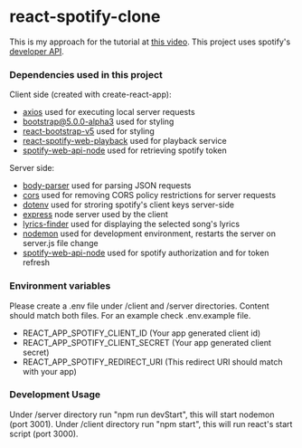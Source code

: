 # react-spotify-clone

This is my approach for the tutorial at [this video](https://youtu.be/Xcet6msf3eE). This project uses spotify's [developer API](https://developer.spotify.com/).

### Dependencies used in this project

Client side (created with create-react-app):

* [axios](https://www.npmjs.com/package/axios) used for executing local server requests
* [bootstrap@5.0.0-alpha3](https://www.npmjs.com/package/bootstrap/v/5.0.0-alpha3) used for styling
* [react-bootstrap-v5](https://www.npmjs.com/package/react-bootstrap-v5) used for styling
* [react-spotify-web-playback](https://www.npmjs.com/package/react-spotify-web-playback) used for playback service
* [spotify-web-api-node](https://www.npmjs.com/package/spotify-web-api-node) used for retrieving spotify token

Server side:

* [body-parser](https://www.npmjs.com/package/body-parser) used for parsing JSON requests
* [cors](https://www.npmjs.com/package/cors) used for removing CORS policy restrictions for server requests
* [dotenv](https://www.npmjs.com/package/dotenv) used for stroring spotify's client keys server-side
* [express](https://www.npmjs.com/package/express) node server used by the client
* [lyrics-finder](https://www.npmjs.com/package/lyrics-finder) used for displaying the selected song's lyrics
* [nodemon](https://www.npmjs.com/package/nodemon) used for development environment, restarts the server on server.js file change 
* [spotify-web-api-node](https://www.npmjs.com/package/spotify-web-api-node) used for spotify authorization and for token refresh

### Environment variables

Please create a .env file under /client and /server directories. Content should match both files.
For an example check .env.example file.

* REACT_APP_SPOTIFY_CLIENT_ID (Your app generated client id)
* REACT_APP_SPOTIFY_CLIENT_SECRET (Your app generated client secret)
* REACT_APP_SPOTIFY_REDIRECT_URI (This redirect URI should match with your app)

### Development Usage

Under /server directory run "npm run devStart", this will start nodemon (port 3001).
Under /client directory run "npm start", this will run react's start script (port 3000).